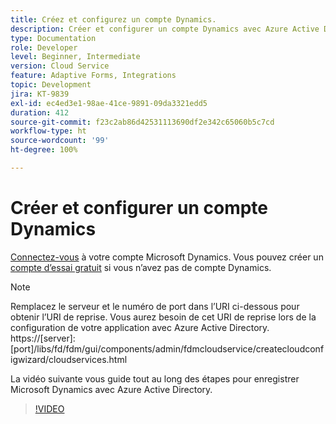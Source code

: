 ```yaml
---
title: Créez et configurez un compte Dynamics.
description: Créer et configurer un compte Dynamics avec Azure Active Directory
type: Documentation
role: Developer
level: Beginner, Intermediate
version: Cloud Service
feature: Adaptive Forms, Integrations
topic: Development
jira: KT-9839
exl-id: ec4ed3e1-98ae-41ce-9891-09da3321edd5
duration: 412
source-git-commit: f23c2ab86d42531113690df2e342c65060b5c7cd
workflow-type: ht
source-wordcount: '99'
ht-degree: 100%

---
```


# Créer et configurer un compte Dynamics

[Connectez-vous](https://dynamics.microsoft.com/fr-fr/) à votre compte Microsoft Dynamics. Vous pouvez créer un [compte d’essai gratuit](https://dynamics.microsoft.com/fr-fr/dynamics-365-free-trial/) si vous n’avez pas de compte Dynamics.

>[!NOTE]
>Remplacez le serveur et le numéro de port dans l’URI ci-dessous pour obtenir l’URI de reprise. Vous aurez besoin de cet URI de reprise lors de la configuration de votre application avec Azure Active Directory.
>https://[server]:[port]/libs/fd/fdm/gui/components/admin/fdmcloudservice/createcloudconfigwizard/cloudservices.html

La vidéo suivante vous guide tout au long des étapes pour enregistrer Microsoft Dynamics avec Azure Active Directory.

>[!VIDEO](https://video.tv.adobe.com/v/340743?quality=12&learn=on)
